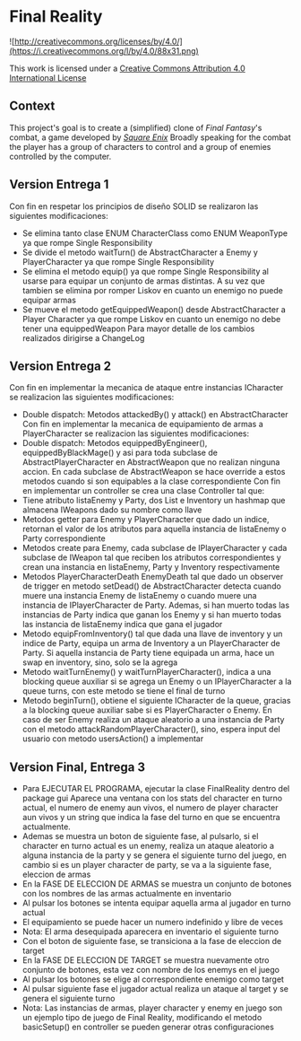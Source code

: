 Final Reality
=============

![http://creativecommons.org/licenses/by/4.0/](https://i.creativecommons.org/l/by/4.0/88x31.png)

This work is licensed under a 
[Creative Commons Attribution 4.0 International License](http://creativecommons.org/licenses/by/4.0/)

Context
-------

This project's goal is to create a (simplified) clone of _Final Fantasy_'s combat, a game developed
by [_Square Enix_](https://www.square-enix.com)
Broadly speaking for the combat the player has a group of characters to control and a group of 
enemies controlled by the computer.

Version Entrega 1
---
Con fin en respetar los principios de diseño SOLID se realizaron las siguientes modificaciones:
* Se elimina tanto clase ENUM CharacterClass como ENUM WeaponType ya que rompe Single Responsibility
* Se divide el metodo waitTurn() de AbstractCharacter a Enemy y PlayerCharacter ya que rompe Single Responsibility
* Se elimina el metodo equip() ya que rompe Single Responsibility al usarse para equipar un conjunto de armas distintas. A su vez
que tambien se elimina por romper Liskov en cuanto un enemigo no puede equipar armas
* Se mueve el metodo getEquippedWeapon() desde AbstractCharacter a Player Character ya que rompe Liskov en cuanto 
un enemigo no debe tener una equippedWeapon
Para mayor detalle de los cambios realizados dirigirse a ChangeLog

Version Entrega 2
---
Con fin en implementar la mecanica de ataque entre instancias ICharacter se realizacion las siguientes modificaciones:
* Double dispatch: Metodos attackedBy() y attack() en AbstractCharacter
Con fin en implementar la mecanica de equipamiento de armas a PlayerCharacter se realizacion las siguientes modificaciones:
* Double dispatch: Metodos equippedByEngineer(), equippedByBlackMage() y asi para toda subclase de AbstractPlayerCharacter en AbstractWeapon
que no realizan ninguna accion. En cada subclase de AbstractWeapon se hace override a estos metodos cuando si son equipables a la clase correspondiente
Con fin en implementar un controller se crea una clase Controller tal que:
* Tiene atributo listaEnemy y Party, dos List e Inventory un hashmap que almacena IWeapons dado su nombre como llave
* Metodos getter para Enemy y PlayerCharacter que dado un indice, retornan el valor de los atributos para aquella instancia de listaEnemy o Party correspondiente
* Metodos create para Enemy, cada subclase de IPlayerCharacter y cada subclase de IWeapon tal que reciben los atributos correspondientes y crean una instancia en listaEnemy,
 Party y Inventory respectivamente
* Metodos PlayerCharacterDeath EnemyDeath tal que dado un observer de trigger en metodo setDead() de AbstractCharacter detecta cuando muere una instancia Enemy de listaEnemy o cuando muere una instancia de IPlayerCharacter
de Party. Ademas, si han muerto todas las instancias de Party indica que ganan los Enemy y si han muerto
todas las instancia de listaEnemy indica que gana el jugador
* Metodo equipFromInventory() tal que dada una llave de inventory y un indice de Party, equipa un arma de Inventory a un PlayerCharacter de Party.
Si aquella instancia de Party tiene equipada un arma, hace un swap en inventory, sino, solo se la agrega
* Metodo waitTurnEnemy() y waitTurnPlayerCharacter(), indica a una blocking queue auxiliar si se agrega un Enemy o un IPlayerCharacter a la queue turns, con este metodo se tiene el final de turno
* Metodo beginTurn(), obtiene el siguiente ICharacter de la queue, gracias a la blocking queue auxiliar sabe si es PlayerCharacter o Enemy. En caso de ser Enemy realiza un ataque aleatorio a una instancia de 
Party con el metodo attackRandomPlayerCharacter(), sino, espera input del usuario con metodo usersAction() a implementar
  
Version Final, Entrega 3
-------
* Para EJECUTAR EL PROGRAMA, ejecutar la clase FinalReality dentro del package gui
Aparece una ventana con los stats del character en turno actual, el numero
de enemy aun vivos, el numero de player character aun vivos y un string que indica la fase
del turno en que se encuentra actualmente.
* Ademas se muestra un boton de siguiente fase, al pulsarlo, si el character en turno actual es un enemy, realiza un
ataque aleatorio a alguna instancia de la party y se genera el siguiente turno del juego, en cambio si es 
un player character de party, se va a la siguiente fase, eleccion de armas
* En la FASE DE ELECCION DE ARMAS se muestra un conjunto de botones con los nombres de las armas actualmente en inventario
* Al pulsar los botones se intenta equipar aquella arma al jugador en turno actual
* El equipamiento se puede hacer un numero indefinido y libre de veces
* Nota: El arma desequipada aparecera en inventario el siguiente turno
* Con el boton de siguiente fase, se transiciona a la fase de eleccion de target
* En la FASE DE ELECCION DE TARGET se muestra nuevamente otro conjunto de botones, esta vez con 
nombre de los enemys en el juego 
* Al pulsar los botones se elige al correspondiente enemigo como target
* Al pulsar siguiente fase el jugador actual realiza un ataque al target y se genera el siguiente turno
* Nota: Las instancias de armas, player character y enemy en juego son un ejemplo tipo de juego de Final Reality,
modificando el metodo basicSetup() en controller se pueden generar otras configuraciones